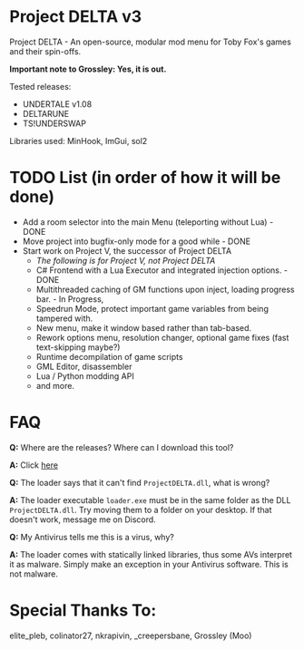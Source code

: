# Project DELTA v3
Project DELTA - An open-source, modular mod menu for Toby Fox's games and their spin-offs.

**Important note to Grossley: Yes, it is out.**

Tested releases:
-  UNDERTALE v1.08
-  DELTARUNE
-  TS!UNDERSWAP

Libraries used: MinHook, ImGui, sol2

# TODO List (in order of how it will be done)
- Add a room selector into the main Menu (teleporting without Lua) - DONE
- Move project into bugfix-only mode for a good while - DONE
- Start work on Project V, the successor of Project DELTA
  - *The following is for Project V, not Project DELTA*
  - C# Frontend with a Lua Executor and integrated injection options. - DONE
  - Multithreaded caching of GM functions upon inject, loading progress bar. - In Progress,
  - Speedrun Mode, protect important game variables from being tampered with.
  - New menu, make it window based rather than tab-based.
  - Rework options menu, resolution changer, optional game fixes (fast text-skipping maybe?)
  - Runtime decompilation of game scripts
  - GML Editor, disassembler
  - Lua / Python modding API
  - and more.

# FAQ
**Q:** Where are the releases? Where can I download this tool?

**A:** Click [here](https://github.com/Archie-osu/ProjectDELTA/releases/latest)

**Q:** The loader says that it can't find ``ProjectDELTA.dll``, what is wrong?

**A:** The loader executable ``loader.exe`` must be in the same folder as the DLL ``ProjectDELTA.dll``. Try moving them to a folder on your desktop. If that doesn't work, message me on Discord.

**Q:** My Antivirus tells me this is a virus, why?

**A:** The loader comes with statically linked libraries, thus some AVs interpret it as malware. Simply make an exception in your Antivirus software. This is not malware.

# Special Thanks To:
elite\_pleb, colinator27, nkrapivin, \_creepersbane, Grossley (Moo)
